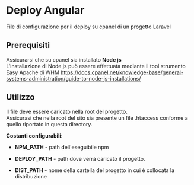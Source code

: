 # Deploy Angular

File di configurazione per il deploy su cpanel di un progetto Laravel

## Prerequisiti
Assicurarsi che su cpanel sia installato **Node js**  
L'installazione di Node js può essere effettuata mediante il tool strumento Easy Apache di WHM 
https://docs.cpanel.net/knowledge-base/general-systems-administration/guide-to-node-js-installations/

## Utilizzo
Il file deve essere caricato nella root del progetto.  
Assicurasi che nella root del sito sia presente un file .htaccess conforme a quello riportato in questa directory.

**Costanti configurabili**:

- **NPM_PATH** - path dell'eseguibile npm

- **DEPLOY_PATH** - path dove verrà caricato il progetto. 

- **DIST_PATH** - nome della cartella del progetto in cui è collocata la distribuzione